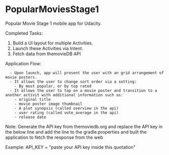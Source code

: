 # PopularMoviesStage1
Popular Movie Stage 1 mobile app for Udacity.

Completed Tasks:
  1. Build a UI layout for multiple Activities.
  2. Launch these Activities via Intent.
  3. Fetch data from themovieDB API

Application Flow:

      - Upon launch, app will present the user with an grid arrangement of movie posters.
      - It allows the user to change sort order via a setting:
        - By most popular, or by top rated
      - It allows the user to tap on a movie poster and transition to a another activit with additional information such as:
        - original title
        - movie poster image thumbnail
        - A plot synopsis (called overview in the api)
        - user rating (called vote_average in the api)
        - release date
        
Note: 
Generate the API key from themoviedb.org and replace the API key in the below line
and add the line to the gradle.properties and built the application to fetch the response from the web

Example: API_KEY = "paste your API key inside this quotation"

